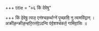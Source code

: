 +++
title = "०६ किं देवेषु"

+++
किं दे॒वेषु॒ त्यज॒ एन॑श्चक॒र्थाग्ने॑ पृ॒च्छामि॒ नु त्वामवि॑द्वान् ।  
अक्री॑ळ॒न्क्रीळ॒न्हरि॒रत्त॑वे॒ऽदन्वि प॑र्व॒शश्च॑कर्त॒ गामि॑वा॒सिः ॥
